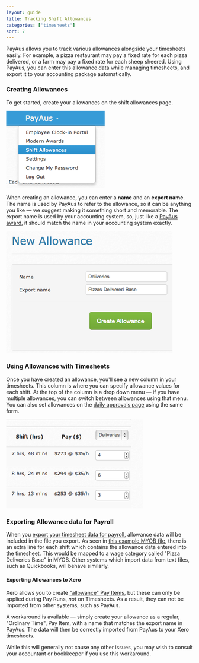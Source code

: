 ```yaml
---
layout: guide
title: Tracking Shift Allowances
categories: ['timesheets']
sort: 7
---
```


PayAus allows you to track various allowances alongside your timesheets easily. For example, a pizza restaurant may pay a fixed rate for each pizza delivered, or a farm may pay a fixed rate for each sheep sheered. Using PayAus, you can enter this allowance data while managing timesheets, and export it to your accounting package automatically.

### Creating Allowances

To get started, create your allowances on the shift allowances page.

![The allowances menu item](/img/timesheets/allowances_menu.png)

When creating an allowance, you can enter a **name** and an **export name**. The name is used by PayAus to refer to the allowance, so it can be anything you like &mdash; we suggest making it something short and memorable. The export name is used by your accounting system, so, just like a [PayAus award](../../awards/creating-awards/), it should match the name in your accounting system exactly.

![The allowances form](/img/timesheets/allowances_form.png)

### Using Allowances with Timesheets

Once you have created an allowance, you'll see a new column in your timesheets. This column is where you can specify allowance values for each shift. At the top of the column is a drop down menu &mdash; if you have multiple allowances, you can switch between allowances using that menu. You can also set allowances on the [daily approvals page](../approving-rejecting-deleting/) using the same form.

![Allowances on a timesheet](/img/timesheets/allowances_on_timesheet.png)

### Exporting Allowance data for Payroll

When you [export your timesheet data for payroll](../exports/), allowance data will be included in the file you export. As seen in [this example MYOB file](/files/myob_with_allowances.txt), there is an extra line for each shift which contains the allowance data entered into the timesheet. This would be mapped to a wage category called "Pizza Deliveries Base" in MYOB. Other systems which import data from text files, such as Quickbooks, will behave similarly.

#### Exporting Allowances to Xero

Xero allows you to create ["allowance" Pay Items](http://help.xero.com/help/PayrollHDIAddEarningRate.htm), but these can only be applied during Pay Runs, *not* on Timesheets. As a result, they can not be imported from other systems, such as PayAus.

A workaround is available &mdash; simply create your allowance as a regular, "Ordinary Time", Pay Item, with a name that matches the export name in PayAus. The data will then be correctly imported from PayAus to your Xero timesheets.

While this will generally not cause any other issues, you may wish to consult your accountant or bookkeeper if you use this workaround. 